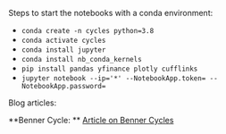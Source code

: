 Steps to start the notebooks with a conda environment:
* `conda create -n cycles python=3.8`
* `conda activate cycles`
* `conda install jupyter`
* `conda install nb_conda_kernels`
* `pip install pandas yfinance plotly cufflinks`
* `jupyter notebook --ip='*' --NotebookApp.token= --NotebookApp.password=`

Blog articles:

**Benner Cycle: ** [Article on Benner Cycles](https://investphere.com/the-benner-cycle/)
